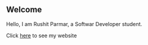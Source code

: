## Welcome

Hello, I am Rushit Parmar, a Softwar Developer student.

Click [here](https://rb-parmar.github.io/My-Website/index.html) to see my website